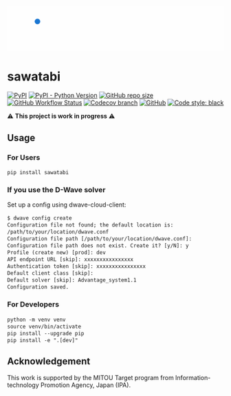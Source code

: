 ![sawatabi-logo](./figs/sawatabi-logo.gif)

# sawatabi

[![PyPI](https://img.shields.io/pypi/v/sawatabi?style=flat-square)](https://pypi.org/project/sawatabi/)
[![PyPI - Python Version](https://img.shields.io/pypi/pyversions/sawatabi?style=flat-square)](https://pypi.org/project/sawatabi/)
[![GitHub repo size](https://img.shields.io/github/repo-size/kotarot/sawatabi?style=flat-square)](https://github.com/kotarot/sawatabi)
[![GitHub Workflow Status](https://img.shields.io/github/workflow/status/kotarot/sawatabi/ci?style=flat-square)](https://github.com/kotarot/sawatabi/actions?query=workflow%3Aci)
[![Codecov branch](https://img.shields.io/codecov/c/gh/kotarot/sawatabi/main?flag=unittests&style=flat-square&token=SKXOS0VKOA)](https://codecov.io/gh/kotarot/sawatabi)
[![GitHub](https://img.shields.io/github/license/kotarot/sawatabi?style=flat-square)](https://github.com/kotarot/sawatabi/blob/main/LICENSE)
[![Code style: black](https://img.shields.io/badge/code%20style-black-000000.svg?style=flat-square)](https://github.com/psf/black)

:warning: **This project is work in progress** :warning:

## Usage

### For Users

```
pip install sawatabi
```

### If you use the D-Wave solver

Set up a config using dwave-cloud-client:
```
$ dwave config create
Configuration file not found; the default location is: /path/to/your/location/dwave.conf
Configuration file path [/path/to/your/location/dwave.conf]:
Configuration file path does not exist. Create it? [y/N]: y
Profile (create new) [prod]: dev
API endpoint URL [skip]: xxxxxxxxxxxxxxxx
Authentication token [skip]: xxxxxxxxxxxxxxxx
Default client class [skip]:
Default solver [skip]: Advantage_system1.1
Configuration saved.
```

### For Developers

```
python -m venv venv
source venv/bin/activate
pip install --upgrade pip
pip install -e ".[dev]"
```

## Acknowledgement

This work is supported by the MITOU Target program from Information-technology Promotion Agency, Japan (IPA).
